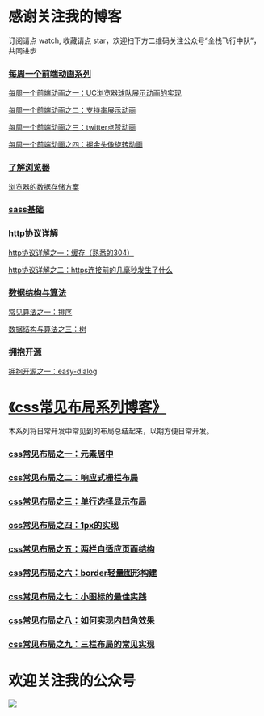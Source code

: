 # 感谢关注我的博客
订阅请点 watch, 收藏请点 star，欢迎扫下方二维码关注公众号“全栈飞行中队”，共同进步
### [每周一个前端动画系列](https://juejin.im/collection/5a92d57cf265da258cd80397)
[每周一个前端动画之一：UC浏览器球队展示动画的实现](https://juejin.im/post/5a74902e5188257a64266f83)

[每周一个前端动画之二：支持率展示动画](https://juejin.im/post/5a7ffb22f265da4e9016a89a)

[每周一个前端动画之三：twitter点赞动画](https://juejin.im/post/5a918bcf6fb9a063475f9bf1)

[每周一个前端动画之四：掘金头像旋转动画](https://juejin.im/post/5a9bc63f6fb9a028be357720)

### [了解浏览器]()
[浏览器的数据存储方案](https://zhyjor.github.io/2018/04/11/%E6%B5%8F%E8%A7%88%E5%99%A8%E7%9A%84%E6%95%B0%E6%8D%AE%E5%AD%98%E5%82%A8%E6%96%B9%E6%A1%88/)

### [sass基础](https://zhyjor.github.io/tags/sass%E5%9F%BA%E7%A1%80/)


### [http协议详解](https://zhyjor.github.io/tags/http%E5%8D%8F%E8%AE%AE%E8%AF%A6%E8%A7%A3/)

[http协议详解之一：缓存（熟悉的304）](https://zhyjor.github.io/2018/01/11/http%E5%8D%8F%E8%AE%AE%E8%AF%A6%E8%A7%A3%E4%B9%8B%E4%B8%80%EF%BC%9A%E7%BC%93%E5%AD%98%EF%BC%88%E7%86%9F%E6%82%89%E7%9A%84304%EF%BC%89/)

[http协议详解之二：https连接前的几毫秒发生了什么](https://zhyjor.github.io/2018/02/06/http%E5%8D%8F%E8%AE%AE%E8%AF%A6%E8%A7%A3%E4%B9%8B%E4%BA%8C%EF%BC%9Ahttps%E8%BF%9E%E6%8E%A5%E5%89%8D%E7%9A%84%E5%87%A0%E6%AF%AB%E7%A7%92%E5%8F%91%E7%94%9F%E4%BA%86%E4%BB%80%E4%B9%88/)

### [数据结构与算法 ](https://zhyjor.github.io/tags/%E6%95%B0%E6%8D%AE%E7%BB%93%E6%9E%84%E4%B8%8E%E7%AE%97%E6%B3%95/)

[常见算法之一：排序](https://zhyjor.github.io/2018/02/01/%E5%B8%B8%E8%A7%81%E7%AE%97%E6%B3%95%E4%B9%8B%E4%B8%80%EF%BC%9A%E6%8E%92%E5%BA%8F/)

[数据结构与算法之三：树](https://zhyjor.github.io/2018/03/29/%E6%95%B0%E6%8D%AE%E7%BB%93%E6%9E%84%E4%B8%8E%E7%AE%97%E6%B3%95%E4%B9%8B%E5%9B%9B%EF%BC%9A%E6%A0%91/)

### [拥抱开源](https://zhyjor.github.io/tags/%E6%8B%A5%E6%8A%B1%E5%BC%80%E6%BA%90/)

[拥抱开源之一：easy-dialog](https://zhyjor.github.io/2018/04/30/%E6%8B%A5%E6%8A%B1%E5%BC%80%E6%BA%90%E4%B9%8B%E4%B8%80%EF%BC%9Aeasy-dialog/)

# [《css常见布局系列博客》](https://zhyjor.github.io/tags/css%E5%B8%B8%E8%A7%81%E5%B8%83%E5%B1%80/)

本系列将日常开发中常见到的布局总结起来，以期方便日常开发。

### [css常见布局之一：元素居中](https://zhyjor.github.io/2018/03/06/css%E5%B8%B8%E8%A7%81%E5%B8%83%E5%B1%80%E4%B9%8B%E4%B8%80%EF%BC%9A%E5%85%83%E7%B4%A0%E5%B1%85%E4%B8%AD/)
### [css常见布局之二：响应式栅栏布局](https://zhyjor.github.io/2018/04/11/css%E5%B8%B8%E8%A7%81%E5%B8%83%E5%B1%80%E4%B9%8B%E4%BA%8C%EF%BC%9A%E5%93%8D%E5%BA%94%E5%BC%8F%E6%A0%85%E6%A0%8F%E5%B8%83%E5%B1%80/)
### [css常见布局之三：单行选择显示布局](https://zhyjor.github.io/2018/06/11/css%E5%B8%B8%E8%A7%81%E5%B8%83%E5%B1%80%E4%B9%8B%E4%B8%89%EF%BC%9A%E5%8D%95%E8%A1%8C%E9%80%89%E6%8B%A9%E6%98%BE%E7%A4%BA%E5%B8%83%E5%B1%80/)
### [css常见布局之四：1px的实现](https://zhyjor.github.io/2018/06/19/css%E5%B8%B8%E8%A7%81%E5%B8%83%E5%B1%80%E4%B9%8B%E5%9B%9B%EF%BC%9A1px%E7%9A%84%E5%AE%9E%E7%8E%B0/)
### [css常见布局之五：两栏自适应页面结构](https://zhyjor.github.io/2018/06/26/css%E5%B8%B8%E8%A7%81%E5%B8%83%E5%B1%80%E4%B9%8B%E4%BA%94%EF%BC%9A%E4%B8%A4%E6%A0%8F%E8%87%AA%E9%80%82%E5%BA%94%E9%A1%B5%E9%9D%A2%E7%BB%93%E6%9E%84/)
### [css常见布局之六：border轻量图形构建](https://zhyjor.github.io/2018/06/27/css%E5%B8%B8%E8%A7%81%E5%B8%83%E5%B1%80%E4%B9%8B%E5%85%AD%EF%BC%9Aborder%E8%BD%BB%E9%87%8F%E5%9B%BE%E5%BD%A2%E6%9E%84%E5%BB%BA/)
### [css常见布局之七：小图标的最佳实践](https://zhyjor.github.io/2018/06/28/css%E5%B8%B8%E8%A7%81%E5%B8%83%E5%B1%80%E4%B9%8B%E4%B8%83%EF%BC%9A%E5%B0%8F%E5%9B%BE%E6%A0%87%E7%9A%84%E6%9C%80%E4%BD%B3%E5%AE%9E%E8%B7%B5/)
### [css常见布局之八：如何实现内凹角效果](https://zhyjor.github.io/2018/07/06/css%E5%B8%B8%E8%A7%81%E5%B8%83%E5%B1%80%E4%B9%8B%E5%85%AB%EF%BC%9A%E5%A6%82%E4%BD%95%E5%AE%9E%E7%8E%B0%E5%86%85%E5%87%B9%E8%A7%92%E6%95%88%E6%9E%9C/)
### [css常见布局之九：三栏布局的常见实现](https://zhyjor.github.io/2018/07/16/css%E5%B8%B8%E8%A7%81%E5%B8%83%E5%B1%80%E4%B9%8B%E4%B9%9D%EF%BC%9A%E4%B8%89%E6%A0%8F%E5%B8%83%E5%B1%80%E7%9A%84%E5%B8%B8%E8%A7%81%E5%AE%9E%E7%8E%B0/)






# 欢迎关注我的公众号
![](http://oankigr4l.bkt.clouddn.com/wexin.png)


